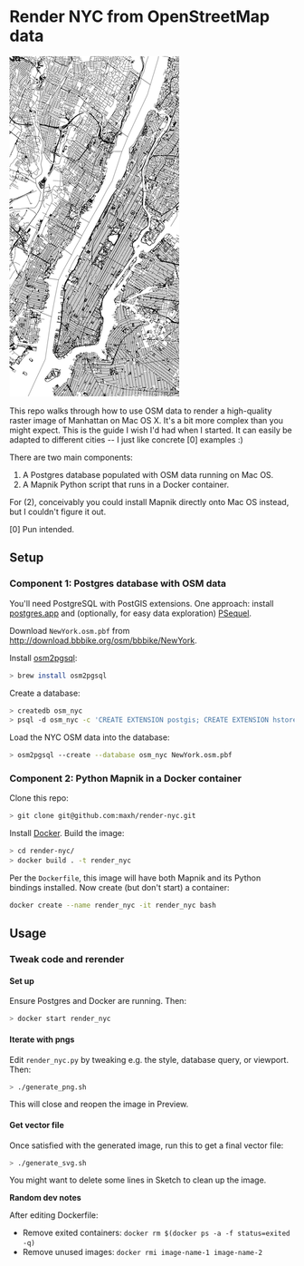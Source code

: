 # Render NYC from OpenStreetMap data

![Low resolution sample](sample.png)

This repo walks through how to use OSM data to render a high-quality raster image of Manhattan on Mac OS X. It's a bit more complex than you might expect. This is the guide I wish I'd had when I started. It can easily be adapted to different cities -- I just like concrete [0] examples :)

There are two main components:

1) A Postgres database populated with OSM data running on Mac OS.
2) A Mapnik Python script that runs in a Docker container.

For (2), conceivably you could install Mapnik directly onto Mac OS instead, but I couldn't figure it out.

[0] Pun intended.

## Setup

### Component 1: Postgres database with OSM data

You'll need PostgreSQL with PostGIS extensions. One approach: install [postgres.app](http://postgresapp.com/) and (optionally, for easy data exploration) [PSequel](http://www.psequel.com/).

Download `NewYork.osm.pbf` from http://download.bbbike.org/osm/bbbike/NewYork.

Install [osm2pgsql](https://wiki.openstreetmap.org/wiki/Osm2pgsql):

```sh
> brew install osm2pgsql
```

Create a database:

```sh
> createdb osm_nyc
> psql -d osm_nyc -c 'CREATE EXTENSION postgis; CREATE EXTENSION hstore;'
```

Load the NYC OSM data into the database:

```sh
> osm2pgsql --create --database osm_nyc NewYork.osm.pbf
```

### Component 2: Python Mapnik in a Docker container

Clone this repo:

```sh
> git clone git@github.com:maxh/render-nyc.git
```

Install [Docker](https://www.docker.com/get-docker). Build the image:

```sh
> cd render-nyc/
> docker build . -t render_nyc
```

Per the `Dockerfile`, this image will have both Mapnik and its Python bindings installed. Now create (but don't start) a container:

```sh
docker create --name render_nyc -it render_nyc bash
```

## Usage

### Tweak code and rerender

#### Set up

Ensure Postgres and Docker are running. Then:

```sh
> docker start render_nyc
```

#### Iterate with pngs

Edit `render_nyc.py` by tweaking e.g. the style, database query, or viewport. Then:

```sh
> ./generate_png.sh
```

This will close and reopen the image in Preview.

#### Get vector file

Once satisfied with the generated image, run this to get a final vector file:

```sh
> ./generate_svg.sh
```

You might want to delete some lines in Sketch to clean up the image.

____Random dev notes____

After editing Dockerfile:

- Remove exited containers: `docker rm $(docker ps -a -f status=exited -q)`
- Remove unused images: `docker rmi image-name-1 image-name-2`
